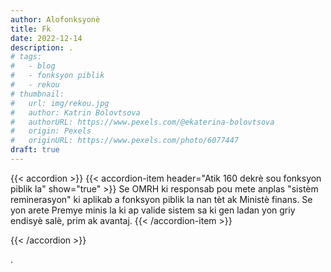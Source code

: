 ```yaml
---
author: Alofonksyonè
title: Fk
date: 2022-12-14
description: .
# tags:
#   - blog
#   - fonksyon piblik
#   - rekou 
# thumbnail:
#   url: img/rekou.jpg
#   author: Katrin Bolovtsova
#   authorURL: https://www.pexels.com/@ekaterina-bolovtsova
#   origin: Pexels
#   originURL: https://www.pexels.com/photo/6077447
draft: true
---
```


{{< accordion >}}
  {{< accordion-item header="Atik 160 dekrè sou fonksyon piblik la" show="true" >}}
  Se OMRH ki responsab pou mete anplas "sistèm reminerasyon" ki aplikab a fonksyon piblik la nan tèt ak Ministè finans. Se yon arete Premye minis la ki ap valide sistem sa ki gen ladan yon griy endisyè salè, prim ak avantaj.
  {{< /accordion-item >}}
  <!-- {{< accordion-item header="Accordion Item #3" >}}
    This is the third item's accordion body.
  {{< /accordion-item >}} -->
{{< /accordion >}}

.